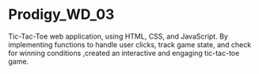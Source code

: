 # Prodigy_WD_03
Tic-Tac-Toe web application, using HTML, CSS, and JavaScript. By implementing functions to handle user clicks, track game state, and check for winning conditions ,created an interactive and engaging tic-tac-toe game.
